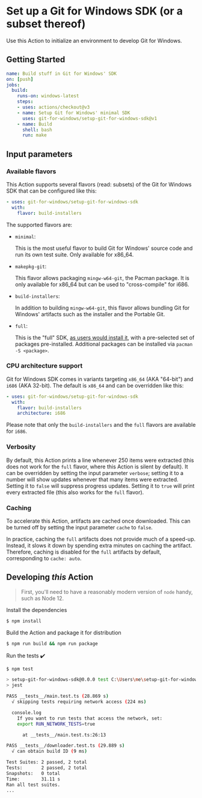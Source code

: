 # Set up a Git for Windows SDK (or a subset thereof)

Use this Action to initialize an environment to develop Git for Windows.

## Getting Started

```yaml
name: Build stuff in Git for Windows' SDK
on: [push]
jobs:
  build:
    runs-on: windows-latest
    steps:
    - uses: actions/checkout@v3
    - name: Setup Git for Windows' minimal SDK
      uses: git-for-windows/setup-git-for-windows-sdk@v1
    - name: Build
      shell: bash
      run: make
```

## Input parameters

### Available flavors

This Action supports several flavors (read: subsets) of the Git for Windows SDK that can be configured like this:

```yaml
- uses: git-for-windows/setup-git-for-windows-sdk
  with:
    flavor: build-installers
```

The supported flavors are:

- `minimal`:

  This is the most useful flavor to build Git for Windows' source code and run its own test suite. Only available for x86_64.

- `makepkg-git`:

  This flavor allows packaging `mingw-w64-git`, the Pacman package. It is only available for x86_64 but can be used to "cross-compile" for i686.

- `build-installers`:

  In addition to building `mingw-w64-git`, this flavor allows bundling Git for Windows' artifacts such as the installer and the Portable Git.

- `full`:

  This is the "full" SDK, [as users would install it](https://gitforwindows.org/#download-sdk), with a pre-selected set of packages pre-installed. Additional packages can be installed via `pacman -S <package>`.

### CPU architecture support

Git for Windows SDK comes in variants  targeting `x86_64` (AKA "64-bit") and `i686` (AKA 32-bit). The default is `x86_64` and can be overridden like this:

```yaml
- uses: git-for-windows/setup-git-for-windows-sdk
  with:
    flavor: build-installers
    architecture: i686
```

Please note that only the `build-installers` and the `full` flavors are available for `i686`.

### Verbosity

By default, this Action prints a line whenever 250 items were extracted (this does not work for the `full` flavor, where this Action is silent by default). It can be overridden by setting the input parameter `verbose`; setting it to a number will show updates whenever that many items were extracted. Setting it to `false` will suppress progress updates. Setting it to `true` will print every extracted file (this also works for the `full` flavor).

### Caching

To accelerate this Action, artifacts are cached once downloaded. This can be turned off by setting the input parameter `cache` to `false`.

In practice, caching the `full` artifacts does not provide much of a speed-up. Instead, it slows it down by spending extra minutes on caching the artifact. Therefore, caching is disabled for the `full` artifacts by default, corresponding to `cache: auto`.

## Developing _this_ Action

> First, you'll need to have a reasonably modern version of `node` handy, such as Node 12.

Install the dependencies

```bash
$ npm install
```

Build the Action and package it for distribution

```bash
$ npm run build && npm run package
```

Run the tests :heavy_check_mark:

```bash
$ npm test

> setup-git-for-windows-sdk@0.0.0 test C:\Users\me\setup-git-for-windows-sdk
> jest

PASS __tests__/main.test.ts (28.869 s)
  √ skipping tests requiring network access (224 ms)

  console.log
    If you want to run tests that access the network, set:
    export RUN_NETWORK_TESTS=true

      at __tests__/main.test.ts:26:13

PASS __tests__/downloader.test.ts (29.889 s)
  √ can obtain build ID (9 ms)

Test Suites: 2 passed, 2 total
Tests:       2 passed, 2 total
Snapshots:   0 total
Time:        31.11 s
Ran all test suites.
...
```
